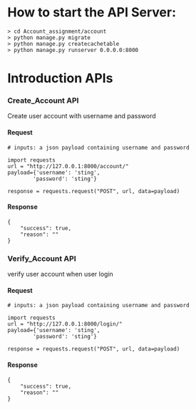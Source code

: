 # How to start the API Server:
```
> cd Account_assignment/account
> python manage.py migrate
> python manage.py createcachetable
> python manage.py runserver 0.0.0.0:8000
```
# Introduction APIs
### Create_Account API
Create user account with username and password
#### Request
```
# inputs: a json payload containing username and password

import requests
url = "http://127.0.0.1:8000/account/"
payload={'username': 'sting',
        'password': 'sting'}

response = requests.request("POST", url, data=payload)

```
#### Response
```
{
    "success": true,
    "reason": ""
}
```
### Verify_Account API
verify user account when user login
#### Request
```
# inputs: a json payload containing username and password

import requests
url = "http://127.0.0.1:8000/login/"
payload={'username': 'sting',
        'password': 'sting'}

response = requests.request("POST", url, data=payload)

```
#### Response
```
{
    "success": true,
    "reason": ""
}
```
